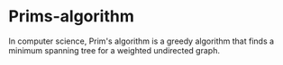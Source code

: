 # Prims-algorithm
In computer science, Prim's  algorithm is a greedy algorithm that finds a minimum spanning tree for a weighted undirected graph.
